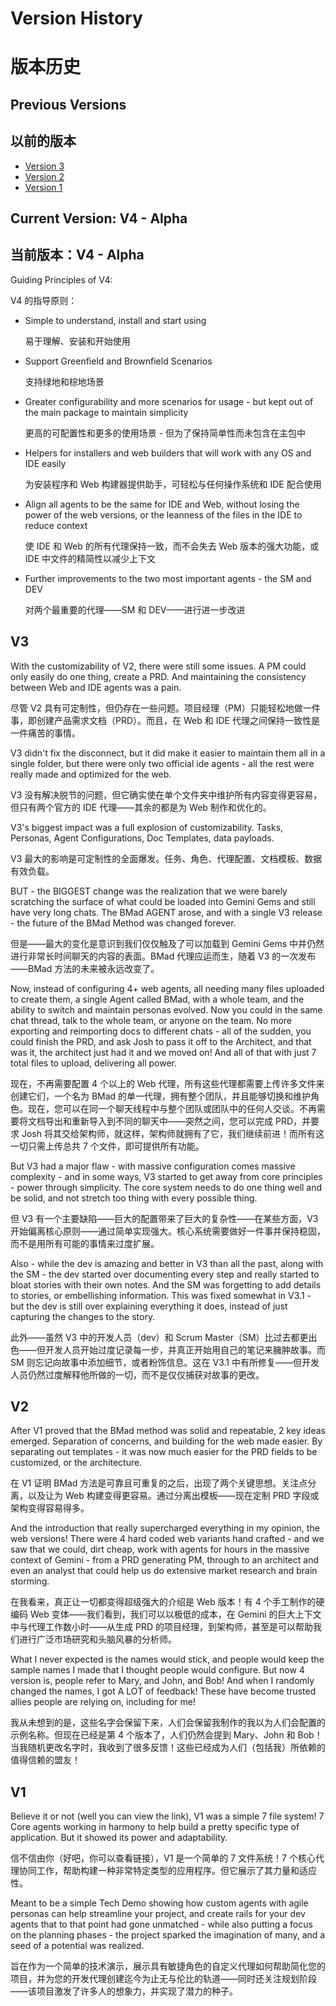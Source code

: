 # Version History
# 版本历史

## Previous Versions
## 以前的版本

- [Version 3](https://github.com/bmadcode/BMad-Method/tree/V3)
- [Version 2](https://github.com/bmadcode/BMad-Method/tree/V2)
- [Version 1](https://github.com/bmadcode/BMad-Method/tree/V1)

## Current Version: V4 - Alpha
## 当前版本：V4 - Alpha

Guiding Principles of V4:

V4 的指导原则：

- Simple to understand, install and start using

  易于理解、安装和开始使用
- Support Greenfield and Brownfield Scenarios

  支持绿地和棕地场景
- Greater configurability and more scenarios for usage - but kept out of the main package to maintain simplicity

  更高的可配置性和更多的使用场景 - 但为了保持简单性而未包含在主包中
- Helpers for installers and web builders that will work with any OS and IDE easily

  为安装程序和 Web 构建器提供助手，可轻松与任何操作系统和 IDE 配合使用
- Align all agents to be the same for IDE and Web, without losing the power of the web versions, or the leanness of the files in the IDE to reduce context

  使 IDE 和 Web 的所有代理保持一致，而不会失去 Web 版本的强大功能，或 IDE 中文件的精简性以减少上下文
- Further improvements to the two most important agents - the SM and DEV

  对两个最重要的代理——SM 和 DEV——进行进一步改进

## V3

With the customizability of V2, there were still some issues. A PM could only easily do one thing, create a PRD. And maintaining the consistency between Web and IDE agents was a pain.

尽管 V2 具有可定制性，但仍存在一些问题。项目经理（PM）只能轻松地做一件事，即创建产品需求文档（PRD）。而且，在 Web 和 IDE 代理之间保持一致性是一件痛苦的事情。

V3 didn't fix the disconnect, but it did make it easier to maintain them all in a single folder, but there were only two official ide agents - all the rest were really made and optimized for the web.

V3 没有解决脱节的问题，但它确实使在单个文件夹中维护所有内容变得更容易，但只有两个官方的 IDE 代理——其余的都是为 Web 制作和优化的。

V3's biggest impact was a full explosion of customizability. Tasks, Personas, Agent Configurations, Doc Templates, data payloads.

V3 最大的影响是可定制性的全面爆发。任务、角色、代理配置、文档模板、数据有效负载。

BUT - the BIGGEST change was the realization that we were barely scratching the surface of what could be loaded into Gemini Gems and still have very long chats. The BMad AGENT arose, and with a single V3 release - the future of the BMad Method was changed forever.

但是——最大的变化是意识到我们仅仅触及了可以加载到 Gemini Gems 中并仍然进行非常长时间聊天的内容的表面。BMad 代理应运而生，随着 V3 的一次发布——BMad 方法的未来被永远改变了。

Now, instead of configuring 4+ web agents, all needing many files uploaded to create them, a single Agent called BMad, with a whole team, and the ability to switch and maintain personas evolved. Now you could in the same chat thread, talk to the whole team, or anyone on the team. No more exporting and reimporting docs to different chats - all of the sudden, you could finish the PRD, and ask Josh to pass it off to the Architect, and that was it, the architect just had it and we moved on! And all of that with just 7 total files to upload, delivering all power.

现在，不再需要配置 4 个以上的 Web 代理，所有这些代理都需要上传许多文件来创建它们，一个名为 BMad 的单一代理，拥有整个团队，并且能够切换和维护角色。现在，您可以在同一个聊天线程中与整个团队或团队中的任何人交谈。不再需要将文档导出和重新导入到不同的聊天中——突然之间，您可以完成 PRD，并要求 Josh 将其交给架构师，就这样，架构师就拥有了它，我们继续前进！而所有这一切只需上传总共 7 个文件，即可提供所有功能。

But V3 had a major flaw - with massive configuration comes massive complexity - and in some ways, V3 started to get away from core principles - power through simplicity. The core system needs to do one thing well and be solid, and not stretch too thing with every possible thing.

但 V3 有一个主要缺陷——巨大的配置带来了巨大的复杂性——在某些方面，V3 开始偏离核心原则——通过简单实现强大。核心系统需要做好一件事并保持稳固，而不是用所有可能的事情来过度扩展。

Also - while the dev is amazing and better in V3 than all the past, along with the SM - the dev started over documenting every step and really started to bloat stories with their own notes. And the SM was forgetting to add details to stories, or embellishing information. This was fixed somewhat in V3.1 - but the dev is still over explaining everything it does, instead of just capturing the changes to the story.

此外——虽然 V3 中的开发人员（dev）和 Scrum Master（SM）比过去都更出色——但开发人员开始过度记录每一步，并真正开始用自己的笔记来臃肿故事。而 SM 则忘记向故事中添加细节，或者粉饰信息。这在 V3.1 中有所修复——但开发人员仍然过度解释他所做的一切，而不是仅仅捕获对故事的更改。

## V2

After V1 proved that the BMad method was solid and repeatable, 2 key ideas emerged. Separation of concerns, and building for the web made easier. By separating out templates - it was now much easier for the PRD fields to be customized, or the architecture.

在 V1 证明 BMad 方法是可靠且可重复的之后，出现了两个关键思想。关注点分离，以及让为 Web 构建变得更容易。通过分离出模板——现在定制 PRD 字段或架构变得容易得多。

And the introduction that really supercharged everything in my opinion, the web versions! There were 4 hard coded web variants hand crafted - and we saw that we could, dirt cheap, work with agents for hours in the massive context of Gemini - from a PRD generating PM, through to an architect and even an analyst that could help us do extensive market research and brain storming.

在我看来，真正让一切都变得超级强大的介绍是 Web 版本！有 4 个手工制作的硬编码 Web 变体——我们看到，我们可以以极低的成本，在 Gemini 的巨大上下文中与代理工作数小时——从生成 PRD 的项目经理，到架构师，甚至是可以帮助我们进行广泛市场研究和头脑风暴的分析师。

What I never expected is the names would stick, and people would keep the sample names I made that I thought people would configure. But now 4 version is, people refer to Mary, and John, and Bob! And when I randomly changed the names, I got A LOT of feedback! These have become trusted allies people are relying on, including for me!

我从未想到的是，这些名字会保留下来，人们会保留我制作的我以为人们会配置的示例名称。但现在已经是第 4 个版本了，人们仍然会提到 Mary、John 和 Bob！当我随机更改名字时，我收到了很多反馈！这些已经成为人们（包括我）所依赖的值得信赖的盟友！

## V1

Believe it or not (well you can view the link), V1 was a simple 7 file system! 7 Core agents working in harmony to help build a pretty specific type of application. But it showed its power and adaptability.

信不信由你（好吧，你可以查看链接），V1 是一个简单的 7 文件系统！7 个核心代理协同工作，帮助构建一种非常特定类型的应用程序。但它展示了其力量和适应性。

Meant to be a simple Tech Demo showing how custom agents with agile personas can help streamline your project, and create rails for your dev agents that to that point had gone unmatched - while also putting a focus on the planning phases - the project sparked the imagination of many, and a seed of a potential was realized.

旨在作为一个简单的技术演示，展示具有敏捷角色的自定义代理如何帮助简化您的项目，并为您的开发代理创建迄今为止无与伦比的轨道——同时还关注规划阶段——该项目激发了许多人的想象力，并实现了潜力的种子。
